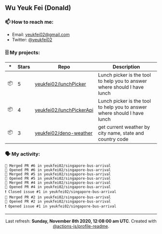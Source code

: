 ## Wu Yeuk Fei (Donald)

### 📫 How to reach me:

- Email: [yeukfei02@gmail.com](yeukfei02@gmail.com)
- Twitter: [@yeukfei02](https://twitter.com/yeukfei02)

### 🗄 My projects:

|*|Stars|Repo|Description|
|---|---|---|---|
| 📦 | 5 | [yeukfei02/lunchPicker](https://github.com/yeukfei02/lunchPicker) | Lunch picker is the tool to help you to answer where should I have lunch |
| 📦 | 4 | [yeukfei02/lunchPickerApi](https://github.com/yeukfei02/lunchPickerApi) | Lunch picker is the tool to help you to answer where should I have lunch |
| 📦 | 3 | [yeukfei02/deno-weather](https://github.com/yeukfei02/deno-weather) | get current weather by city name, state and country code |

### 🗣 My activity:

```
🎉 Merged PR #6 in yeukfei02/singapore-bus-arrival
💪 Opened PR #6 in yeukfei02/singapore-bus-arrival
🎉 Merged PR #5 in yeukfei02/singapore-bus-arrival
💪 Opened PR #5 in yeukfei02/singapore-bus-arrival
🎉 Merged PR #4 in yeukfei02/singapore-bus-arrival
💪 Opened PR #4 in yeukfei02/singapore-bus-arrival
❗️ Closed issue #1 in yeukfei02/singapore-bus-arrival
🎉 Merged PR #2 in yeukfei02/singapore-bus-arrival
💪 Opened PR #2 in yeukfei02/singapore-bus-arrival
❗️ Opened issue #1 in yeukfei02/singapore-bus-arrival
```

<!-- <img src="https://github-readme-stats.vercel.app/api?username=yeukfei02&show_icons=true&count_private=true&theme=radical" />

<img src="https://github-readme-stats.vercel.app/api/top-langs/?username=yeukfei02&theme=radical" /> -->

---

<p align="center">Last refresh: <b>Sunday, November 8th 2020, 12:08:00 am UTC</b>. Created with <a href=https://github.com/marketplace/actions/profile-readme>@actions-js/profile-readme</a>.</p>
